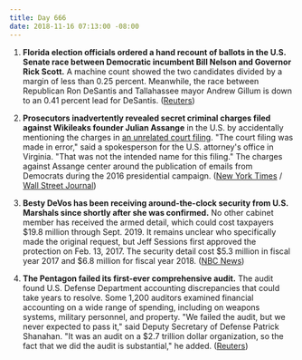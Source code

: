```yaml
---
title: Day 666
date: 2018-11-16 07:13:00 -08:00
---
```


1. **Florida election officials ordered a hand recount of ballots in the U.S. Senate race between Democratic incumbent Bill Nelson and Governor Rick Scott.** A machine count showed the two candidates divided by a margin of less than 0.25 percent. Meanwhile, the race between Republican Ron DeSantis and Tallahassee mayor Andrew Gillum is down to an 0.41 percent lead for DeSantis. ([Reuters](https://www.reuters.com/article/us-usa-election-idUSKCN1NK1ZH))

2. **Prosecutors inadvertently revealed secret criminal charges filed against Wikileaks founder Julian Assange** in the U.S. by accidentally mentioning the charges in [an unrelated court filing](https://pacer-documents.s3.amazonaws.com/179/399086/18919235200.pdf). "The court filing was made in error," said a spokesperson for the U.S. attorney's office in Virginia. "That was not the intended name for this filing." The charges against Assange center around the publication of emails from Democrats during the 2016 presidential campaign. ([New York Times](https://www.nytimes.com/2018/11/16/us/politics/julian-assange-indictment-wikileaks.html) / [Wall Street Journal](https://www.wsj.com/articles/u-s-is-optimistic-it-will-prosecute-assange-1542376108))

3. **Besty DeVos has been receiving around-the-clock security from U.S. Marshals since shortly after she was confirmed.** No other cabinet member has received the armed detail, which could cost taxpayers $19.8 million through Sept. 2019. It remains unclear who specifically made the original request, but Jeff Sessions first approved the protection on Feb. 13, 2017. The security detail cost $5.3 million in fiscal year 2017 and $6.8 million for fiscal year 2018. ([NBC News](https://www.nbcnews.com/politics/politics-news/u-s-marshals-service-spending-millions-devos-security-unusual-arrangement-n909001))

4. **The Pentagon failed its first-ever comprehensive audit.** The audit found U.S. Defense Department accounting discrepancies that could take years to resolve. Some 1,200 auditors examined financial accounting on a wide range of spending, including on weapons systems, military personnel, and property. "We failed the audit, but we never expected to pass it," said Deputy Secretary of Defense Patrick Shanahan. "It was an audit on a $2.7 trillion dollar organization, so the fact that we did the audit is substantial," he added. ([Reuters](https://www.reuters.com/article/us-usa-pentagon-audit-idUSKCN1NK2MC))